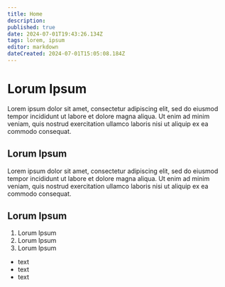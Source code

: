 ```yaml
---
title: Home
description: 
published: true
date: 2024-07-01T19:43:26.134Z
tags: lorem, ipsum
editor: markdown
dateCreated: 2024-07-01T15:05:08.184Z
---
```


# Lorum Ipsum	
Lorem ipsum dolor sit amet, consectetur adipiscing elit, sed do eiusmod tempor incididunt ut labore et dolore magna aliqua. Ut enim ad minim veniam, quis nostrud exercitation ullamco laboris nisi ut aliquip ex ea commodo consequat. 

## Lorum Ipsum 

Lorem ipsum dolor sit amet, consectetur adipiscing elit, sed do eiusmod tempor incididunt ut labore et dolore magna aliqua. Ut enim ad minim veniam, quis nostrud exercitation ullamco laboris nisi ut aliquip ex ea commodo consequat. 

## Lorum Ipsum 

1. Lorum Ipsum
2. Lorum Ipsum
3. Lorum Ipsum

- text
- text
- text